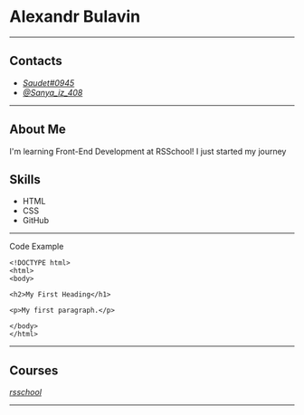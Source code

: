# Alexandr Bulavin
**** 
## Contacts 

* *[Saudet#0945](https://discord.com "Discord")*
* *[@Sanya_iz_408](https://web.telegram.org/z/ "Telegram")*
**** 
## About Me
I'm learning Front-End Development at RSSchool! I just started my journey

## Skills
* HTML
* CSS
* GitHub
**** 
Code Example
```
<!DOCTYPE html>
<html>
<body>

<h2>My First Heading</h1>

<p>My first paragraph.</p>

</body>
</html>
```
**** 
## Courses
*[rsschool](https://rs.school "rsschool")*
**** 
